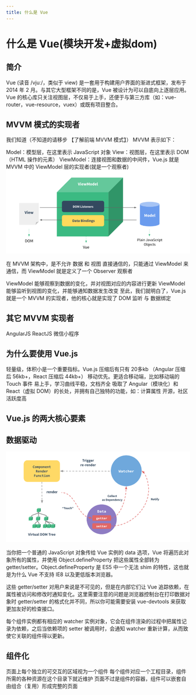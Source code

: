 ```yaml
---
title: 什么是 Vue
---
```


# 什么是 Vue(模块开发+虚拟dom)
## 简介
Vue (读音 /vjuː/，类似于 view) 是一套用于构建用户界面的渐进式框架，发布于 2014 年 2 月。与其它大型框架不同的是，Vue 被设计为可以自底向上逐层应用。Vue 的核心库只关注视图层，不仅易于上手，还便于与第三方库（如：vue-router，vue-resource，vuex）或既有项目整合。

## MVVM 模式的实现者
我们知道（不知道的请移步 【了解前端 MVVM 模式】） MVVM 表示如下：

Model：模型层，在这里表示 JavaScript 对象
View：视图层，在这里表示 DOM（HTML 操作的元素）
ViewModel：连接视图和数据的中间件，Vue.js 就是 MVVM 中的 ViewModel 层的实现者(就是一个观察者)
![enter description here](./images/2019-09-29_162000.png)

在 MVVM 架构中，是不允许 数据 和 视图 直接通信的，只能通过 ViewModel 来通信，而 ViewModel 就是定义了一个 Observer 观察者

ViewModel 能够观察到数据的变化，并对视图对应的内容进行更新
ViewModel 能够监听到视图的变化，并能够通知数据发生改变
至此，我们就明白了，Vue.js 就是一个 MVVM 的实现者，他的核心就是实现了 DOM 监听 与 数据绑定

## 其它 MVVM 实现者
AngularJS
ReactJS
微信小程序
## 为什么要使用 Vue.js
轻量级，体积小是一个重要指标。Vue.js 压缩后有只有 20多kb （Angular 压缩后 56kb+，React 压缩后 44kb+）
移动优先。更适合移动端，比如移动端的 Touch 事件
易上手，学习曲线平稳，文档齐全
吸取了 Angular（模块化）和 React（虚拟 DOM）的长处，并拥有自己独特的功能，如：计算属性
开源，社区活跃度高
## Vue.js 的两大核心要素
## 数据驱动
![enter description here](./images/2019-09-29_162008.png)

当你把一个普通的 JavaScript 对象传给 Vue 实例的 data 选项，Vue 将遍历此对象所有的属性，并使用 Object.defineProperty 把这些属性全部转为 getter/setter。Object.defineProperty 是 ES5 中一个无法 shim 的特性，这也就是为什么 Vue 不支持 IE8 以及更低版本浏览器。

这些 getter/setter 对用户来说是不可见的，但是在内部它们让 Vue 追踪依赖，在属性被访问和修改时通知变化。这里需要注意的问题是浏览器控制台在打印数据对象时 getter/setter 的格式化并不同，所以你可能需要安装 vue-devtools 来获取更加友好的检查接口。

每个组件实例都有相应的 watcher 实例对象，它会在组件渲染的过程中把属性记录为依赖，之后当依赖项的 setter 被调用时，会通知 watcher 重新计算，从而致使它关联的组件得以更新。

## 组件化
页面上每个独立的可交互的区域视为一个组件
每个组件对应一个工程目录，组件所需的各种资源在这个目录下就近维护
页面不过是组件的容器，组件可以嵌套自由组合（复用）形成完整的页面